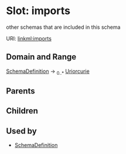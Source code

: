 
# Slot: imports


other schemas that are included in this schema

URI: [linkml:imports](https://w3id.org/linkml/imports)


## Domain and Range

[SchemaDefinition](SchemaDefinition.md) ->  <sub>0..*</sub>
 [Uriorcurie](Uriorcurie.md)

## Parents


## Children


## Used by

 * [SchemaDefinition](SchemaDefinition.md)

